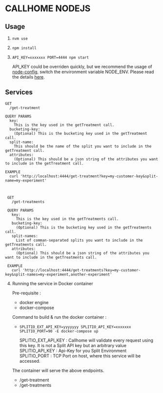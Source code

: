# CALLHOME NODEJS

## Usage

1. `nvm use`
2. `npm install`
3. `API_KEY=xxxxxxx PORT=4444 npm start`

   API_KEY could be overriden quickly, but we recommend the usage of [node-config](https://github.com/lorenwest/node-config#quick-start),
   switch the environment variable NODE_ENV. Please read the details [here](https://github.com/lorenwest/node-config#quick-start).

## Services

    GET
      /get-treatment

    QUERY PARAMS
      key:
        This is the key used in the getTreatment call.
      bucketing-key:
        (Optional) This is the bucketing key used in the getTreatment call.
      split-name:
        This should be the name of the split you want to include in the getTreatment call.
      attributes:
        (Optional) This should be a json string of the attributes you want to include in the getTreatment call.

    EXAMPLE
      curl 'http://localhost:4444/get-treatment?key=my-customer-key&split-name=my-experiment'



     GET
       /get-treatments

     QUERY PARAMS
       key:
         This is the key used in the getTreatments call.
       bucketing-key:
         (Optional) This is the bucketing key used in the getTreatments call.
       split-names:
         List of comman-separated splits you want to include in the getTreatments call.
       attributes:
         (Optional) This should be a json string of the attributes you want to include in the getTreatments call.

     EXAMPLE
       curl 'http://localhost:4444/get-treatments?key=my-customer-key&split-names=my-experiment,another-experiment'

4. Running the service in Docker container

    Pre-requisite :
    - docker engine
    - docker-compose

    Command to build & run the docker container :
    - `SPLITIO_EXT_API_KEY=yyyyyyy SPLITIO_API_KEY=xxxxxxx SPLITIO_PORT=90 -E docker-compose up`

      SPLITIO_EXT_API_KEY : Callhome will validate every request using this key. It is not a Split API key but an arbitrary value <br>
      SPLITIO_API_KEY : Api-Key for you Split Environment <br>
      SPLITIO_PORT : TCP Port on host, where this service will be accessed.

    The container will serve the above endpoints.
    - /get-treatment
    - /get-treatments

